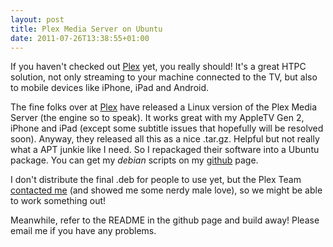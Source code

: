 ```yaml
---
layout: post
title: Plex Media Server on Ubuntu
date: 2011-07-26T13:38:55+01:00
---
```


If you haven't checked out [Plex][1] yet, you really should! It's a great HTPC solution, not only streaming to your machine connected to the TV, but also to mobile devices like iPhone, iPad and Android.

The fine folks over at [Plex][1] have released a Linux version of the Plex Media Server (the engine so to speak). It works great with my AppleTV Gen 2, iPhone and iPad (except some subtitle issues that hopefully will be resolved soon). Anyway, they released all this as a nice .tar.gz. Helpful but not really what a APT junkie like I need. So I repackaged their software into a Ubuntu package. You can get my *debian* scripts on my [github][2] page.

I don't distribute the final .deb for people to use yet, but the Plex Team [contacted me][3] (and showed me some nerdy male love), so we might be able to work something out!

Meanwhile, refer to the README in the github page and build away! Please email me if you have any problems.

[1]:http://plexapp.com
[2]:http://github.com/tru
[3]:http://forums.plexapp.com/index.php/topic/28514-plex-media-server-ubuntu-package/
